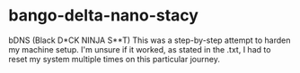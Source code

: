 # bango-delta-nano-stacy
bDNS (Black D*CK NINJA S**T) This was a step-by-step attempt to harden my machine setup. I'm unsure if it worked, as stated in the .txt, I had to reset my system multiple times on this particular journey.
